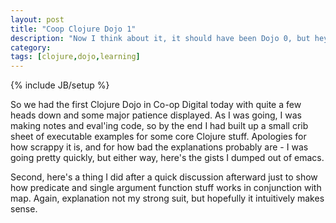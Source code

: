 ```yaml
---
layout: post
title: "Coop Clojure Dojo 1"
description: "Now I think about it, it should have been Dojo 0, but hey..."
category: 
tags: [clojure,dojo,learning]
---
```

{% include JB/setup %}

So we had the first Clojure Dojo in Co-op Digital today with quite a few heads down and some major patience displayed. As I was going, I was making notes and eval'ing code, so by the end I had built up a small crib sheet of executable examples for some core Clojure stuff. Apologies for how scrappy it is, and for how bad the explanations probably are - I was going pretty quickly, but either way, here's the gists I dumped out of emacs.

<script src="https://gist.github.com/the-frey/c673c5b952f085eb9c3023c5ee17c84b.js"></script>

Second, here's a thing I did after a quick discussion afterward just to show how predicate and single argument function stuff works in conjunction with map. Again, explanation not my strong suit, but hopefully it intuitively makes sense.

<script src="https://gist.github.com/the-frey/5e52096444973b10405f5413ba267ca5.js"></script>
